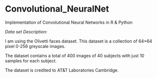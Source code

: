 # Convolutional_NeuralNet
Implementation of Convolutional Neural Networks in R & Python

*Data set Description:*

I am using the Olivetti faces dataset. This dataset is a collection of 64×64 pixel 0-256 greyscale images.

The dataset contains a total of 400 images of 40 subjects with just 10 samples for each subject.

The dataset is credited to AT&T Laboratories Cambridge.
